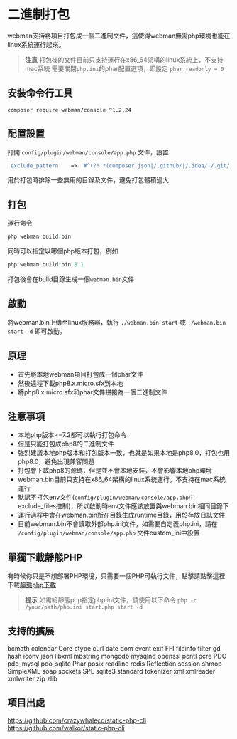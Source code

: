 # 二進制打包

webman支持將項目打包成一個二進制文件，這使得webman無需php環境也能在linux系統運行起來。

> **注意**
> 打包後的文件目前只支持運行在x86_64架構的linux系統上，不支持mac系統
> 需要關閉`php.ini`的phar配置選項，即設定 `phar.readonly = 0`

## 安裝命令行工具
`composer require webman/console ^1.2.24`

## 配置設置
打開 `config/plugin/webman/console/app.php` 文件，設置 
```php
'exclude_pattern'   => '#^(?!.*(composer.json|/.github/|/.idea/|/.git/|/.setting/|/runtime/|/vendor-bin/|/build/|vendor/webman/admin))(.*)$#'
```
用於打包時排除一些無用的目錄及文件，避免打包體積過大

## 打包
運行命令
```php
php webman build:bin
```
同時可以指定以哪個php版本打包，例如
```php
php webman build:bin 8.1
```

打包後會在bulid目錄生成一個`webman.bin`文件

## 啟動
將webman.bin上傳至linux服務器，執行 `./webman.bin start` 或 `./webman.bin start -d` 即可啟動。

## 原理
* 首先將本地webman項目打包成一個phar文件
* 然後遠程下載php8.x.micro.sfx到本地
* 將php8.x.micro.sfx和phar文件拼接為一個二進制文件

## 注意事項
* 本地php版本>=7.2都可以執行打包命令
* 但是只能打包成php8的二進制文件
* 強烈建議本地php版本和打包版本一致，也就是如果本地是php8.0，打包也用php8.0，避免出現兼容問題
* 打包會下載php8的源碼，但是並不會本地安裝，不會影響本地php環境
* webman.bin目前只支持在x86_64架構的linux系統運行，不支持在mac系統運行
* 默認不打包env文件(`config/plugin/webman/console/app.php`中exclude_files控制)，所以啟動時env文件應該放置與webman.bin相同目錄下
* 運行過程中會在webman.bin所在目錄生成runtime目錄，用於存放日誌文件
* 目前webman.bin不會讀取外部php.ini文件，如需要自定義php.ini，請在 `/config/plugin/webman/console/app.php` 文件custom_ini中設置

## 單獨下載靜態PHP
有時候你只是不想部署PHP環境，只需要一個PHP可執行文件，點擊請點擊這裡下載[靜態php下載](https://www.workerman.net/download)

> **提示**
> 如需給靜態php指定php.ini文件，請使用以下命令 `php -c /your/path/php.ini start.php start -d`

## 支持的擴展
bcmath
calendar
Core
ctype
curl
date
dom
event
exif
FFI
fileinfo
filter
gd
hash
iconv
json
libxml
mbstring
mongodb
mysqlnd
openssl
pcntl
pcre
PDO
pdo_mysql
pdo_sqlite
Phar
posix
readline
redis
Reflection
session
shmop
SimpleXML
soap
sockets
SPL
sqlite3
standard
tokenizer
xml
xmlreader
xmlwriter
zip
zlib

## 項目出處

https://github.com/crazywhalecc/static-php-cli
https://github.com/walkor/static-php-cli
